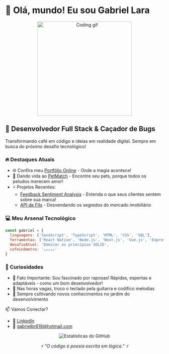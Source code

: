 # 👋 Olá, mundo! Eu sou Gabriel Lara

<p align="center">
  <img src="https://media0.giphy.com/media/v1.Y2lkPTc5MGI3NjExaHN2ajgyYTE1dnBnY3g2MGpkeG50ZTNsa3NwMTBvcWg1aDV1ajhuaSZlcD12MV9pbnRlcm5hbF9naWZfYnlfaWQmY3Q9Zw/HzPtbOKyBoBFsK4hyc/giphy.webp" alt="Coding gif" width="300">
</p>

## 🚀 Desenvolvedor Full Stack & Caçador de Bugs

Transformando café em código e ideias em realidade digital. Sempre em busca do próximo desafio tecnológico!

### 🔥 Destaques Atuais

- 🌐 Confira meu [Portfólio Online](https://v1-portifolio-inky.vercel.app) - Onde a magia acontece!
- 🐾 Dando vida ao [PetMatch](https://github.com/gabrielbr619/pet_match) - Encontre seu pets, porque todos os peludos merecem amor!
- ⚡ Projetos Recentes:
  - [Feedback Sentiment Analysis](https://github.com/gabrielbr619/feedback-sentiment-analysis) - Entenda o que seus clientes sentem sobre sua marca!
  - [API de FIIs](https://github.com/gabrielbr619/fii_api) - Desvendando os segredos do mercado imobiliário

### 💻 Meu Arsenal Tecnológico

```javascript
const gabriel = {
  linguagens: ['JavaScript', 'TypeScript', 'HTML', 'CSS', 'SQL'],
  ferramentas: ['React Native', 'Node.js', 'Next.js', 'Vue.js', 'Express', 'PostgreSQL'],
  desafioAtual: 'Dominar os princípios SOLID',
  cafeinômetro: '☕☕☕☕☕'
}
```
### 🌟 Curiosidades

- 🦊 Fato Importante: Sou fascinado por raposas! Rápidas, espertas e adaptáveis - como um bom desenvolvedor!
- 🎸 Nas horas vagas, troco o teclado pela guitarra e codifico melodias
- 🌱 Sempre cultivando novos conhecimentos no jardim do desenvolvimento

📫 Vamos Conectar?

- 💼 [LinkedIn](https://www.linkedin.com/in/gabriel-lara-360408247/)
- 📧 gabrielbr619@hotmail.com

<p align="center">
  <img src="https://github-readme-stats.vercel.app/api?username=gabrielbr619&show_icons=true&theme=radical" alt="Estatísticas do GitHub">
</p>

<p align="center">
  <i>⚡ "O código é poesia escrita em lógica." ⚡</i>
</p>
